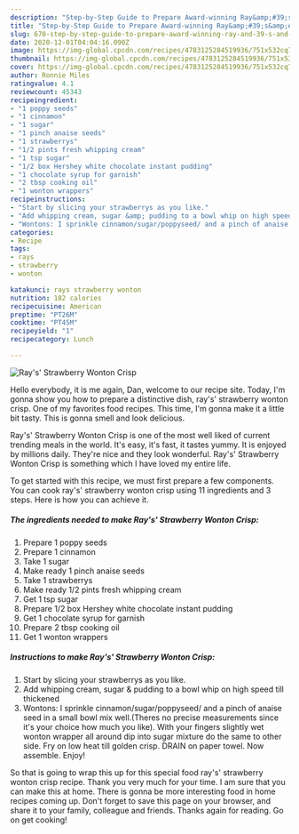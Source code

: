 ```yaml
---
description: "Step-by-Step Guide to Prepare Award-winning Ray&amp;#39;s&amp;#39; Strawberry Wonton Crisp"
title: "Step-by-Step Guide to Prepare Award-winning Ray&amp;#39;s&amp;#39; Strawberry Wonton Crisp"
slug: 670-step-by-step-guide-to-prepare-award-winning-ray-and-39-s-and-39-strawberry-wonton-crisp
date: 2020-12-01T04:04:16.090Z
image: https://img-global.cpcdn.com/recipes/4783125284519936/751x532cq70/rays-strawberry-wonton-crisp-recipe-main-photo.jpg
thumbnail: https://img-global.cpcdn.com/recipes/4783125284519936/751x532cq70/rays-strawberry-wonton-crisp-recipe-main-photo.jpg
cover: https://img-global.cpcdn.com/recipes/4783125284519936/751x532cq70/rays-strawberry-wonton-crisp-recipe-main-photo.jpg
author: Ronnie Miles
ratingvalue: 4.1
reviewcount: 45343
recipeingredient:
- "1 poppy seeds"
- "1 cinnamon"
- "1 sugar"
- "1 pinch anaise seeds"
- "1 strawberrys"
- "1/2 pints fresh whipping cream"
- "1 tsp sugar"
- "1/2 box Hershey white chocolate instant pudding"
- "1 chocolate syrup for garnish"
- "2 tbsp cooking oil"
- "1 wonton wrappers"
recipeinstructions:
- "Start by slicing your strawberrys as you like."
- "Add whipping cream, sugar &amp; pudding to a bowl whip on high speed till thickened"
- "Wontons: I sprinkle cinnamon/sugar/poppyseed/ and a pinch of anaise seed in a small bowl mix well.(Theres no precise measurements since it&#39;s your choice how much you like). With your fingers slightly wet wonton wrapper all around dip into sugar mixture do the same to other side. Fry on low heat till golden crisp. DRAIN on paper towel. Now assemble. Enjoy!"
categories:
- Recipe
tags:
- rays
- strawberry
- wonton

katakunci: rays strawberry wonton 
nutrition: 182 calories
recipecuisine: American
preptime: "PT26M"
cooktime: "PT45M"
recipeyield: "1"
recipecategory: Lunch

---
```



![Ray&#39;s&#39; Strawberry Wonton Crisp](https://img-global.cpcdn.com/recipes/4783125284519936/751x532cq70/rays-strawberry-wonton-crisp-recipe-main-photo.jpg)

Hello everybody, it is me again, Dan, welcome to our recipe site. Today, I'm gonna show you how to prepare a distinctive dish, ray&#39;s&#39; strawberry wonton crisp. One of my favorites food recipes. This time, I'm gonna make it a little bit tasty. This is gonna smell and look delicious.

Ray&#39;s&#39; Strawberry Wonton Crisp is one of the most well liked of current trending meals in the world. It's easy, it's fast, it tastes yummy. It is enjoyed by millions daily. They're nice and they look wonderful. Ray&#39;s&#39; Strawberry Wonton Crisp is something which I have loved my entire life.




To get started with this recipe, we must first prepare a few components. You can cook ray&#39;s&#39; strawberry wonton crisp using 11 ingredients and 3 steps. Here is how you can achieve it.

<!--inarticleads1-->

##### The ingredients needed to make Ray&#39;s&#39; Strawberry Wonton Crisp:

1. Prepare 1 poppy seeds
1. Prepare 1 cinnamon
1. Take 1 sugar
1. Make ready 1 pinch anaise seeds
1. Take 1 strawberrys
1. Make ready 1/2 pints fresh whipping cream
1. Get 1 tsp sugar
1. Prepare 1/2 box Hershey white chocolate instant pudding
1. Get 1 chocolate syrup for garnish
1. Prepare 2 tbsp cooking oil
1. Get 1 wonton wrappers




<!--inarticleads2-->

##### Instructions to make Ray&#39;s&#39; Strawberry Wonton Crisp:

1. Start by slicing your strawberrys as you like.
1. Add whipping cream, sugar &amp; pudding to a bowl whip on high speed till thickened
1. Wontons: I sprinkle cinnamon/sugar/poppyseed/ and a pinch of anaise seed in a small bowl mix well.(Theres no precise measurements since it&#39;s your choice how much you like). With your fingers slightly wet wonton wrapper all around dip into sugar mixture do the same to other side. Fry on low heat till golden crisp. DRAIN on paper towel. Now assemble. Enjoy!




So that is going to wrap this up for this special food ray&#39;s&#39; strawberry wonton crisp recipe. Thank you very much for your time. I am sure that you can make this at home. There is gonna be more interesting food in home recipes coming up. Don't forget to save this page on your browser, and share it to your family, colleague and friends. Thanks again for reading. Go on get cooking!
